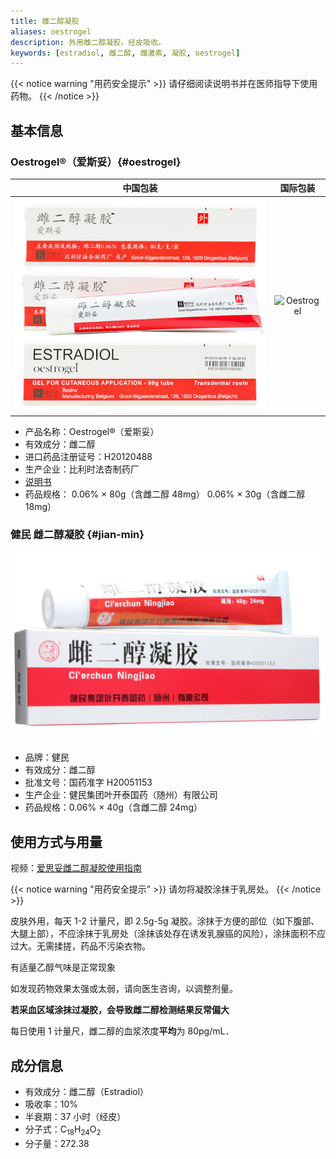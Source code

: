 ```yaml
---
title: 雌二醇凝胶
aliases: oestrogel
description: 外用雌二醇凝胶，经皮吸收。
keywords: [estradiol, 雌二醇, 雌激素, 凝胶, oestrogel]
---
```


{{< notice warning "用药安全提示" >}}
请仔细阅读说明书并在医师指导下使用药物。
{{< /notice >}}

## 基本信息

### Oestrogel&reg;（爱斯妥）{#oestrogel}

|          中国包装           |                         国际包装                          |
| :-------------------------: | :-------------------------------------------------------: |
| ![Oestrogel](oestrogel.jpg) | ![Oestrogel](/images/medicine/gel/oestrogel-fr.jpg) |

- 产品名称：Oestrogel&reg;（爱斯妥）
- 有效成分：雌二醇
- 进口药品注册证号：H20120488
- 生产企业：比利时法杏制药厂
- [说明书](estradiol-gel.jpg)
- 药品规格：
  0.06% &times; 80g（含雌二醇 48mg）
  0.06% &times; 30g（含雌二醇 18mg）

### 健民 雌二醇凝胶 {#jian-min}

![国产](ningjiao.jpg)

- 品牌：健民
- 有效成分：雌二醇
- 批准文号：国药准字 H20051153
- 生产企业：健民集团叶开泰国药（随州）有限公司
- 药品规格：0.06% &times; 40g（含雌二醇 24mg）

## 使用方式与用量

视频：[爱思妥雌二醇凝胶使用指南](https://www.bilibili.com/video/BV1eq4y1U71L)

{{< notice warning "用药安全提示" >}}
请勿将凝胶涂抹于乳房处。
{{< /notice >}}

皮肤外用，每天 1-2 计量尺，即 2.5g-5g 凝胶。涂抹于方便的部位（如下腹部、大腿上部），不应涂抹于乳房处（涂抹该处存在诱发乳腺癌的风险），涂抹面积不应过大。无需揉搓，药品不污染衣物。

有适量乙醇气味是正常现象

如发现药物效果太强或太弱，请向医生咨询，以调整剂量。

**若采血区域涂抹过凝胶，会导致雌二醇检测结果反常偏大**

每日使用 1 计量尺，雌二醇的血浆浓度**平均**为 80pg/mL．

## 成分信息

- 有效成分：雌二醇（Estradiol）
- 吸收率：10%
- 半衰期：37 小时（经皮）
- 分子式：C<sub>18</sub>H<sub>24</sub>O<sub>2</sub>
- 分子量：272.38
